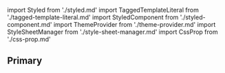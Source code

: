 import Styled from './styled.md'
import TaggedTemplateLiteral from './tagged-template-literal.md'
import StyledComponent from './styled-component.md'
import ThemeProvider from './theme-provider.md'
import StyleSheetManager from './style-sheet-manager.md'
import CssProp from './css-prop.md'

## Primary

<Styled />

<TaggedTemplateLiteral />

<StyledComponent />

<ThemeProvider />

<CssProp />
